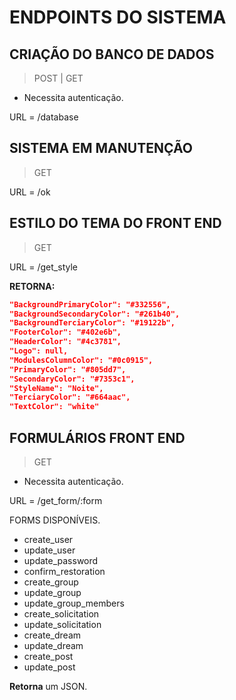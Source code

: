 # ENDPOINTS DO SISTEMA

## CRIAÇÃO DO BANCO DE DADOS
> POST | GET
- Necessita autenticação.

URL = /database

## SISTEMA EM MANUTENÇÃO
> GET

URL = /ok

## ESTILO DO TEMA DO FRONT END
> GET

URL = /get_style

**RETORNA:**
```json
"BackgroundPrimaryColor": "#332556",
"BackgroundSecondaryColor": "#261b40",
"BackgroundTerciaryColor": "#19122b",
"FooterColor": "#402e6b",
"HeaderColor": "#4c3781",
"Logo": null,
"ModulesColumnColor": "#0c0915",
"PrimaryColor": "#805dd7",
"SecondaryColor": "#7353c1",
"StyleName": "Noite",
"TerciaryColor": "#664aac",
"TextColor": "white"
```

## FORMULÁRIOS FRONT END
> GET
- Necessita autenticação.

URL = /get_form/:form

FORMS DISPONÍVEIS.
- create_user
- update_user
- update_password
- confirm_restoration
- create_group
- update_group
- update_group_members
- create_solicitation
- update_solicitation
- create_dream
- update_dream
- create_post
- update_post

**Retorna** um JSON.